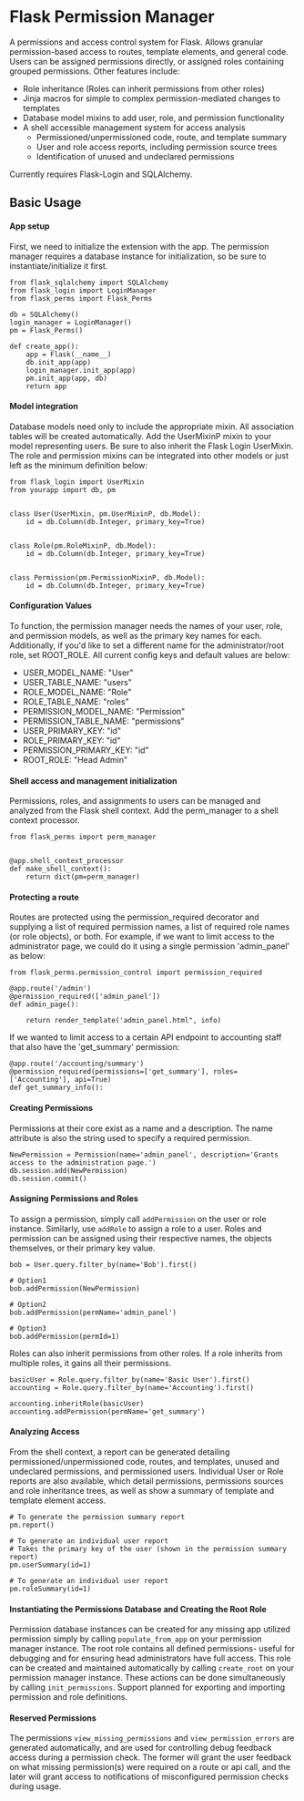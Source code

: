 # Flask Permission Manager

A permissions and access control system for Flask.  Allows granular permission-based access to routes, template elements, and general code.  Users can be assigned permissions directly, or assigned roles containing grouped permissions.  Other features include:

- Role inheritance (Roles can inherit permissions from other roles)
- Jinja macros for simple to complex permission-mediated changes to templates
- Database model mixins to add user, role, and permission functionality
- A shell accessible management system for access analysis
    - Permissioned/unpermissioned code, route, and template summary
    - User and role access reports, including permission source trees
    - Identification of unused and undeclared permissions 

Currently requires Flask-Login and SQLAlchemy.

## Basic Usage

#### App setup
First, we need to initialize the extension with the app.  The permission manager requires a database instance for initialization, so be sure to instantiate/initialize it first.
```
from flask_sqlalchemy import SQLAlchemy
from flask_login import LoginManager
from flask_perms import Flask_Perms

db = SQLAlchemy()
login_manager = LoginManager()
pm = Flask_Perms()

def create_app():
    app = Flask(__name__)
    db.init_app(app)
    login_manager.init_app(app)
    pm.init_app(app, db)
    return app
```

#### Model integration
Database models need only to include the appropriate mixin.  All association tables will be created automatically.  Add the UserMixinP mixin to your model representing users.  Be sure to also inherit the Flask Login UserMixin.  The role and permission mixins can be integrated into other models or just left as the minimum definition below: 
```
from flask_login import UserMixin
from yourapp import db, pm


class User(UserMixin, pm.UserMixinP, db.Model):
    id = db.Column(db.Integer, primary_key=True)


class Role(pm.RoleMixinP, db.Model):
    id = db.Column(db.Integer, primary_key=True)


class Permission(pm.PermissionMixinP, db.Model):
    id = db.Column(db.Integer, primary_key=True)
```

#### Configuration Values
To function, the permission manager needs the names of your user, role, and permission models, as well as the primary key names for each.  Additionally, if you'd like to set a different name for the administrator/root role, set ROOT_ROLE.  All current config keys and default values are below:

- USER_MODEL_NAME: "User"
- USER_TABLE_NAME: "users"
- ROLE_MODEL_NAME: "Role"
- ROLE_TABLE_NAME: "roles"
- PERMISSION_MODEL_NAME: "Permission"
- PERMISSION_TABLE_NAME: "permissions"
- USER_PRIMARY_KEY: "id"
- ROLE_PRIMARY_KEY: "id"
- PERMISSION_PRIMARY_KEY: "id"
- ROOT_ROLE: "Head Admin"

#### Shell access and management initialization
Permissions, roles, and assignments to users can be managed and analyzed from the Flask shell context. Add the perm_manager to a shell context processor. 
```
from flask_perms import perm_manager


@app.shell_context_processor
def make_shell_context():
    return dict(pm=perm_manager)
```

#### Protecting a route
Routes are protected using the permission_required decorator and supplying a list of required permission names, a list of required role names (or role objects), or both.  For example, if we want to limit access to the administrator page, we could do it using a single permission 'admin_panel' as below:
```
from flask_perms.permission_control import permission_required

@app.route('/admin')
@permission_required(['admin_panel'])
def admin_page():

    return render_template('admin_panel.html", info)
```

If we wanted to limit access to a certain API endpoint to accounting staff that also have the 'get_summary' permission:
```
@app.route('/accounting/summary')
@permission_required(permissions=['get_summary'], roles=['Accounting'], api=True)
def get_summary_info():
``` 

#### Creating Permissions
Permissions at their core exist as a name and a description.  The name attribute is also the string used to specify a required permission.
```
NewPermission = Permission(name='admin_panel', description='Grants access to the administration page.')
db.session.add(NewPermission)
db.session.commit()
```



#### Assigning Permissions and Roles
To assign a permission, simply call ```addPermission``` on the user or role instance.  Similarly, use ```addRole``` to assign a role to a user.  Roles and permission can be assigned using their respective names, the objects themselves, or their primary key value.
```
bob = User.query.filter_by(name='Bob').first()

# Option1
bob.addPermission(NewPermission)

# Option2
bob.addPermission(permName='admin_panel')

# Option3
bob.addPermission(permId=1)
```

Roles can also inherit permissions from other roles.  If a role inherits from multiple roles, it gains all their permissions.
```
basicUser = Role.query.filter_by(name='Basic User').first()
accounting = Role.query.filter_by(name='Accounting').first()

accounting.inheritRole(basicUser)
accounting.addPermission(permName='get_summary')
```

#### Analyzing Access
From the shell context, a report can be generated detailing permissioned/unpermissioned code, routes, and templates, unused and undeclared permissions, and permissioned users.  Individual User or Role reports are also available, which detail permissions, permissions sources and role inheritance trees, as well as show a summary of template and template element access.  

```
# To generate the permission summary report
pm.report()

# To generate an individual user report
# Takes the primary key of the user (shown in the permission summary report)
pm.userSummary(id=1)

# To generate an individual user report
pm.roleSummary(id=1)
```

#### Instantiating the Permissions Database and Creating the Root Role
Permission database instances can be created for any missing app utilized permission simply by calling ```populate_from_app``` on your permission manager instance.  The root role contains all defined permissions- useful for debugging and for ensuring head administrators have full access.  This role can be created and maintained automatically by calling ```create_root``` on your permission manager instance.  These actions can be done simultaneously by calling ```init_permissions```.  Support planned for exporting and importing permission and role definitions.


#### Reserved Permissions
The permissions ```view_missing_permissions``` and ```view_permission_errors``` are generated automatically, and are used for controlling debug feedback access during a permission check.  The former will grant the user feedback on what missing permission(s) were required on a route or api call, and the later will grant access to notifications of misconfigured permission checks during usage.

